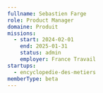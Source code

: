 ```yaml
---
fullname: Sebastien Farge
role: Product Manager
domaine: Produit
missions:
  - start: 2024-02-01
    end: 2025-01-31
    status: admin
    employer: France Travail
startups:
  - encyclopedie-des-metiers
memberType: beta
---
```


